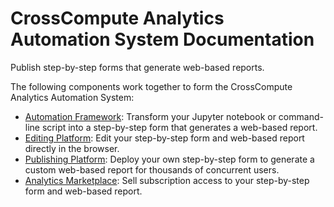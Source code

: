 # CrossCompute Analytics Automation System Documentation

Publish step-by-step forms that generate web-based reports.

The following components work together to form the CrossCompute Analytics Automation System:

- [Automation Framework](automation-framework): Transform your Jupyter notebook or command-line script into a step-by-step form that generates a web-based report.
- [Editing Platform](editing-platform): Edit your step-by-step form and web-based report directly in the browser.
- [Publishing Platform](publishing-platform): Deploy your own step-by-step form to generate a custom web-based report for thousands of concurrent users.
- [Analytics Marketplace](analytics-marketplace): Sell subscription access to your step-by-step form and web-based report.
